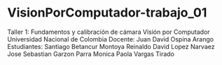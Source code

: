 # VisionPorComputador-trabajo_01
Taller 1: Fundamentos y calibración de cámara Visión por Computador Universidad Nacional de Colombia Docente: Juan David Ospina Arango Estudiantes:  Santiago Betancur Montoya Reinaldo David Lopez Narvaez Jose Sebastian Garzon Parra Monica Paola Vargas Tirado
